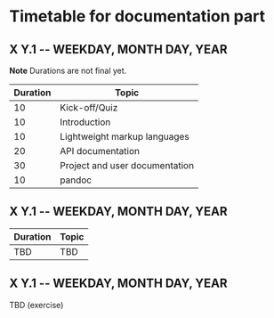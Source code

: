 # Timetable for documentation part

## X Y.1 -- WEEKDAY, MONTH DAY, YEAR

**Note** Durations are not final yet.

| Duration | Topic |
| --- | --- |
| 10 | Kick-off/Quiz |
| 10 | Introduction |
| 10 | Lightweight markup languages |
| 20 | API documentation |
| 30 | Project and user documentation |
| 10 | pandoc |

## X Y.1 -- WEEKDAY, MONTH DAY, YEAR

| Duration | Topic |
| --- | --- |
| TBD | TBD |


## X Y.1 -- WEEKDAY, MONTH DAY, YEAR

TBD (exercise)

